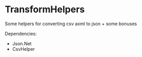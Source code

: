 # TransformHelpers
Some helpers for converting csv axml to json + some bonuses

Dependencies:

- Json.Net
- CsvHelper
